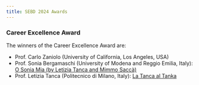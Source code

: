 ```yaml
---
title: SEBD 2024 Awards
---
```


### Career Excellence Award

The winners of the Career Excellence Award are:

- Prof. Carlo Zaniolo (University of California, Los Angeles, USA)
- Prof. Sonia Bergamaschi (University of Modena and Reggio Emilia, Italy): [O Sonia Mia (by Letizia Tanca and Mimmo Saccà)](https://drive.google.com/file/d/1gu9bej_8VdtI9Vwiyw3fLPUOvF7tx5a2/view?usp=sharing)
- Prof. Letizia Tanca (Politecnico di Milano, Italy): [La Tanca al Tanka](./La_Tanca_al_Tanka.pdf)
